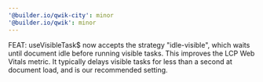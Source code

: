 ```yaml
---
'@builder.io/qwik-city': minor
'@builder.io/qwik': minor
---
```


FEAT: useVisibleTask$ now accepts the strategy "idle-visible", which waits until document idle before running visible tasks. This improves the LCP Web Vitals metric. It typically delays visible tasks for less than a second at document load, and is our recommended setting.
